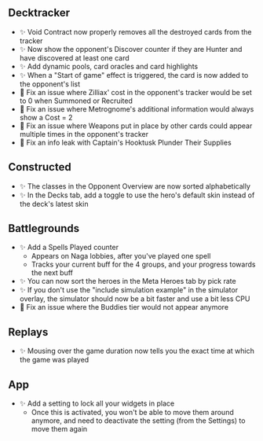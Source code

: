 ## Decktracker

-   ✨ Void Contract now properly removes all the destroyed cards from the tracker
-   ✨ Now show the opponent's Discover counter if they are Hunter and have discovered at least one card
-   ✨ Add dynamic pools, card oracles and card highlights
-   ✨ When a "Start of game" effect is triggered, the card is now added to the opponent's list
-   🐞 Fix an issue where Zilliax' cost in the opponent's tracker would be set to 0 when Summoned or Recruited
-   🐞 Fix an issue where Metrognome's additional information would always show a Cost = 2
-   🐞 Fix an issue where Weapons put in place by other cards could appear multiple times in the opponent's tracker
-   🐞 Fix an info leak with Captain's Hooktusk Plunder Their Supplies

## Constructed

-   ✨ The classes in the Opponent Overview are now sorted alphabetically
-   ✨ In the Decks tab, add a toggle to use the hero's default skin instead of the deck's latest skin

## Battlegrounds

-   ✨ Add a Spells Played counter
    -   Appears on Naga lobbies, after you've played one spell
    -   Tracks your current buff for the 4 groups, and your progress towards the next buff
-   ✨ You can now sort the heroes in the Meta Heroes tab by pick rate
-   ✨ If you don't use the "include simulation example" in the simulator overlay, the simulator should now be a bit faster and use a bit less CPU
-   🐞 Fix an issue where the Buddies tier would not appear anymore

## Replays

-   ✨ Mousing over the game duration now tells you the exact time at which the game was played

## App

-   ✨ Add a setting to lock all your widgets in place
    -   Once this is activated, you won't be able to move them around anymore, and need to deactivate the setting (from the Settings) to move them again
